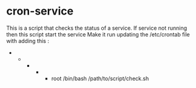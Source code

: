 # cron-service
This is a script that checks the status of a service. If service not running then this script start the service
Make it run updating the /etc/crontab file with adding this :
* * * * *  root    /bin/bash /path/to/script/check.sh
